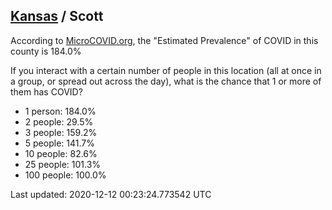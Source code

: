 
## [Kansas](/united-states/kansas) / Scott

According to [MicroCOVID.org](http://microcovid.org),
the "Estimated Prevalence" of COVID in this county is 184.0%

If you interact with a certain number of people in this location
(all at once in a group, or spread out across the day), what is the chance that
1 or more of them has COVID?

- 1 person: 184.0%
- 2 people: 29.5%
- 3 people: 159.2%
- 5 people: 141.7%
- 10 people: 82.6%
- 25 people: 101.3%
- 100 people: 100.0%

Last updated: 2020-12-12 00:23:24.773542 UTC
